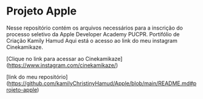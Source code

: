 # Projeto Apple
Nesse repositório contém os arquivos necessários para a inscrição do processo seletivo da Apple Developer Academy PUCPR.
Portifólio de Criação Kamily Hamud
Aqui está o acesso ao link do meu instagram Cinekamikaze. 

[Clique no link para acessar ao Cinekamikaze] (https://www.instagram.com/cinekamikaze/)

[link do meu repositório] (https://github.com/kamilyChristinyHamud/Apple/blob/main/README.md#projeto-apple)


